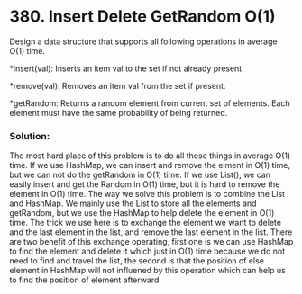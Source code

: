 # 380. Insert Delete GetRandom O(1)

Design a data structure that supports all following operations in average O(1) time.

*insert(val): Inserts an item val to the set if not already present.

*remove(val): Removes an item val from the set if present.

*getRandom: Returns a random element from current set of elements. Each element must have the same probability of being returned.

### Solution:

The most hard place of this problem is to do all those things in average O(1) time. If we use HashMap, we can insert and remove the elment in O(1) time, but we can not do the getRandom in O(1) time. If we use List(), we can easily  insert and get the Random in O(1) time, but it is hard to remove the element in O(1) time. The way we solve this problem is to combine the List and HashMap. We mainly use the List to store all the elements and getRandom, but we use the HashMap to help delete the element in O(1) time. The trick we use here is to exchange the element we want to delete and the last element in the list, and remove the last element in the list. There are two benefit of this exchange operating, first one is we can use HashMap to find the element and delete it which just in O(1) time because we do not need to find and travel the list, the second is that the position of else element in HashMap will not influened by this operation which can help us to find the position of element afterward.